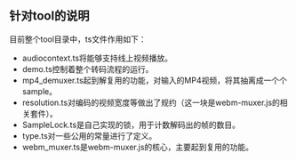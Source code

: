 ## 针对tool的说明
  目前整个tool目录中，ts文件作用如下：
- audiocontext.ts将能够支持线上视频播放。
- demo.ts控制着整个转码流程的运行。
- mp4_demuxer.ts起到解复用的功能，对输入的MP4视频，将其抽离成一个个sample。
- resolution.ts对编码的视频宽度等做出了规约（这一块是webm-muxer.js的相关套件）。
- SampleLock.ts是自己实现的锁，用于计数解码出的帧的数目。
- type.ts对一些公用的常量进行了定义。
- webm_muxer.ts是webm-muxer.js的核心，主要起到复用的功能。